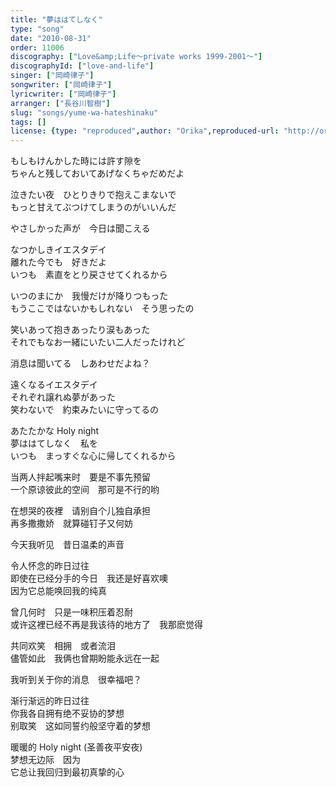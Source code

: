```yaml
---
title: "夢ははてしなく"
type: "song"
date: "2010-08-31"
order: 11006
discography: ["Love&amp;Life〜private works 1999-2001〜"]
discographyId: ["love-and-life"]
singer: ["岡崎律子"]
songwriter: ["岡崎律子"]
lyricwriter: ["岡崎律子"]
arranger: ["長谷川智樹"]
slug: "songs/yume-wa-hateshinaku"
tags: []
license: {type: "reproduced",author: "Orika",reproduced-url: "http://orikamushi.myweb.hinet.net/",reproduced-website: "織歌蟲網站"}
---
```


もしもけんかした時には許す隙を   
ちゃんと残しておいてあげなくちゃだめだよ   
  
泣きたい夜　ひとりきりで抱えこまないで   
もっと甘えてぶつけてしまうのがいいんだ   
  
やさしかった声が　今日は聞こえる   
  
なつかしきイエスタデイ   
離れた今でも　好きだよ   
いつも　素直をとり戻させてくれるから   
  
いつのまにか　我慢だけが降りつもった   
もうここではないかもしれない　そう思ったの   
  
笑いあって抱きあったり涙もあった   
それでもなお一緒にいたい二人だったけれど   
  
消息は聞いてる　しあわせだよね？   
  
遠くなるイエスタデイ   
それぞれ譲れぬ夢があった   
笑わないで　約束みたいに守ってるの   
  
あたたかな Holy night   
夢ははてしなく　私を   
いつも　まっすぐな心に帰してくれるから  
  
  <!-- 翻译 -->

当两人拌起嘴来时　要是不事先预留   
一个原谅彼此的空间　那可是不行的哟   
  
在想哭的夜裡　请别自个儿独自承担   
再多撒撒娇　就算碰钉子又何妨   
  
今天我听见　昔日温柔的声音   
  
令人怀念的昨日过往   
即使在已经分手的今日　我还是好喜欢噢   
因为它总能唤回我的纯真   
  
曾几何时　只是一味积压着忍耐   
或许这裡已经不再是我该待的地方了　我那麽觉得   
  
共同欢笑　相拥　或者流泪   
儘管如此　我俩也曾期盼能永远在一起   
  
我听到关于你的消息　很幸福吧？   
  
渐行渐远的昨日过往   
你我各自拥有绝不妥协的梦想   
别取笑　这如同誓约般坚守着的梦想   
  
暖暖的 Holy night (圣善夜平安夜)   
梦想无边际　因为   
它总让我回归到最初真挚的心

